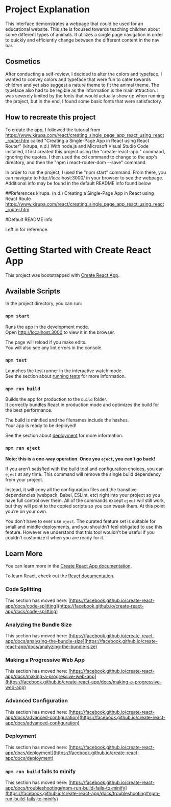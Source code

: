 # Project Explanation
This interface demonstrates a webpage that could be used for an educational website. This site is
focused towards teaching children about some different types of animals. It utilizes a single page
navigation in order to quickly and efficiently change between the different content in the
nav bar.

## Cosmetics
After conducting a self-review, I decided to alter the colors and typeface. I wanted to convey
colors and typeface that were fun to cater towards children and yet also suggest a nature theme 
to fit the animal theme. The typeface also had to be legible as the information is the main attraction.
I was severely limited by the fonts that would actually show up when running the project, but in the
end, I found some basic fonts that were satisfactory.

## How to recreate this project
To create the app, I followed the tutorial from 
https://www.kirupa.com/react/creating_single_page_app_react_using_react_router.htm
called "Creating a Single-Page App in React using React Router" (kirupa, n.d.)
With node.js and Microsoft Visual Studio Code installed, I first created this project using the 
"create-react-app <name>" command, ignoring the quotes. I then used the cd command to change to the 
app's directory, and then the "npm i react-router-dom --save" command.

In order to run the project, I used the "npm start" command. From there, you can navigate to http://localhost:3000/
in your browser to see the webpage. Additional info may be found in the default README info found below

##References
kirupa. (n.d.) Creating a Single-Page App in React using React Route
https://www.kirupa.com/react/creating_single_page_app_react_using_react_router.htm


#Default README info

Left in for reference.


# Getting Started with Create React App

This project was bootstrapped with [Create React App](https://github.com/facebook/create-react-app).

## Available Scripts

In the project directory, you can run:

### `npm start`

Runs the app in the development mode.\
Open [http://localhost:3000](http://localhost:3000) to view it in the browser.

The page will reload if you make edits.\
You will also see any lint errors in the console.

### `npm test`

Launches the test runner in the interactive watch mode.\
See the section about [running tests](https://facebook.github.io/create-react-app/docs/running-tests) for more information.

### `npm run build`

Builds the app for production to the `build` folder.\
It correctly bundles React in production mode and optimizes the build for the best performance.

The build is minified and the filenames include the hashes.\
Your app is ready to be deployed!

See the section about [deployment](https://facebook.github.io/create-react-app/docs/deployment) for more information.

### `npm run eject`

**Note: this is a one-way operation. Once you `eject`, you can’t go back!**

If you aren’t satisfied with the build tool and configuration choices, you can `eject` at any time. This command will remove the single build dependency from your project.

Instead, it will copy all the configuration files and the transitive dependencies (webpack, Babel, ESLint, etc) right into your project so you have full control over them. All of the commands except `eject` will still work, but they will point to the copied scripts so you can tweak them. At this point you’re on your own.

You don’t have to ever use `eject`. The curated feature set is suitable for small and middle deployments, and you shouldn’t feel obligated to use this feature. However we understand that this tool wouldn’t be useful if you couldn’t customize it when you are ready for it.

## Learn More

You can learn more in the [Create React App documentation](https://facebook.github.io/create-react-app/docs/getting-started).

To learn React, check out the [React documentation](https://reactjs.org/).

### Code Splitting

This section has moved here: [https://facebook.github.io/create-react-app/docs/code-splitting](https://facebook.github.io/create-react-app/docs/code-splitting)

### Analyzing the Bundle Size

This section has moved here: [https://facebook.github.io/create-react-app/docs/analyzing-the-bundle-size](https://facebook.github.io/create-react-app/docs/analyzing-the-bundle-size)

### Making a Progressive Web App

This section has moved here: [https://facebook.github.io/create-react-app/docs/making-a-progressive-web-app](https://facebook.github.io/create-react-app/docs/making-a-progressive-web-app)

### Advanced Configuration

This section has moved here: [https://facebook.github.io/create-react-app/docs/advanced-configuration](https://facebook.github.io/create-react-app/docs/advanced-configuration)

### Deployment

This section has moved here: [https://facebook.github.io/create-react-app/docs/deployment](https://facebook.github.io/create-react-app/docs/deployment)

### `npm run build` fails to minify

This section has moved here: [https://facebook.github.io/create-react-app/docs/troubleshooting#npm-run-build-fails-to-minify](https://facebook.github.io/create-react-app/docs/troubleshooting#npm-run-build-fails-to-minify)
